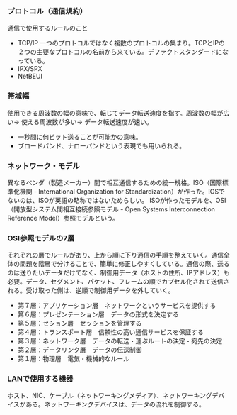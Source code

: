 ### プロトコル（通信規約）
通信で使用するルールのこと
- TCP/IP
一つのプロトコルではなく複数のプロトコルの集まり。TCPとIPの２つの主要なプロトコルの名前から来ている。デファクトスタンダードになっている。
- IPX/SPX
- NetBEUI
### 帯域幅
使用できる周波数の幅の意味で、転じてデータ転送速度を指す。周波数の幅が広い-> 使える周波数が多い-> データ転送速度が速い。
- 一秒間に何ビット送ることが可能かの意味。
- ブロードバンド、ナローバンドという表現でも用いられる。
### ネットワーク・モデル
異なるベンダ（製造メーカー）間で相互通信するための統一規格。ISO（国際標準化機関 - International Organization for Standardization）が作った。IOSでないのは、ISOが英語の略称ではないためらしい。
ISOが作ったモデルを、OSI（開放型システム間相互接続参照モデル - Open Systems Interconnection Reference Model）参照モデルという。
### OSI参照モデルの7層
それぞれの層でルールがあり、上から順に下り通信の手順を整えていく。通信全体の問題を階層で分けることで、簡単に修正しやすくしている。通信の際、送るのは送りたいデータだけてなく、制御用データ（ホストの住所、IPアドレス）も必要。データ、セグメント、パケット、フレームの順でカプセル化されて送信される。受け取った側は、逆順で制御用データを外していく。
- 第７層：アプリケーション層　ネットワークというサービスを提供する
- 第６層：プレゼンテーション層　データの形式を決定する
- 第５層：セション層　セッションを管理する
- 第４層：トランスポート層　信頼性の高い通信サービスを保証する
- 第３層：ネットワーク層　データの転送・運ぶルートの決定・宛先の決定
- 第２層：データリンク層　データの伝送制御
- 第１層：物理層　電気・機械的なルール
### LANで使用する機器
ホスト、NIC、ケーブル（ネットワーキングメディア）、ネットワーキングデバイスがある。ネットワーキングデバイスは、データの流れを制御する。
